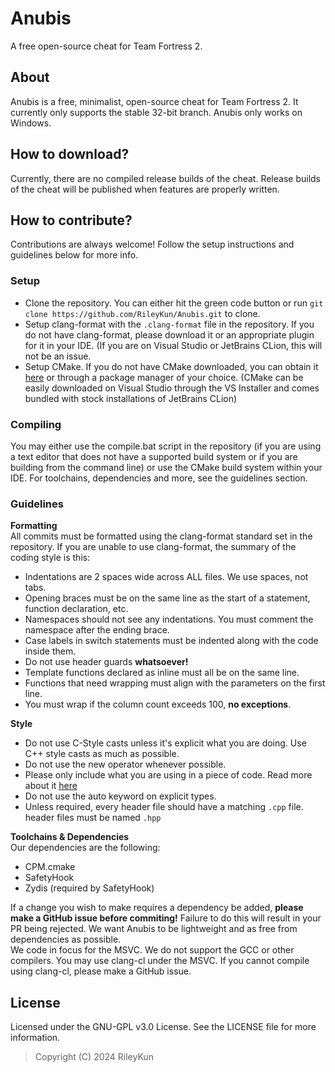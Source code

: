 # Anubis
A free open-source cheat for Team Fortress 2.
## About
Anubis is a free, minimalist, open-source cheat for Team Fortress 2. It currently only supports the stable 32-bit branch. Anubis 
only works on Windows.
## How to download?
Currently, there are no compiled release builds of the cheat. Release builds of the cheat will be published when features are properly written.
## How to contribute?
Contributions are always welcome! Follow the setup instructions and guidelines below for more info.
### Setup
 - Clone the repository. You can either hit the green code button or run `git clone https://github.com/RileyKun/Anubis.git` to clone.
 - Setup clang-format with the `.clang-format` file in the repository. If you do not have clang-format, please download it or an appropriate plugin for it in your IDE. (If you are on Visual Studio or JetBrains CLion, this will not be an issue.
 - Setup CMake. If you do not have CMake downloaded, you can obtain it [here](https://cmake.org/download/) or through a package manager of your choice. (CMake can be easily downloaded on Visual Studio through the VS Installer and comes bundled with stock installations of JetBrains CLion)
### Compiling
You may either use the compile.bat script in the repository (if you are using a text editor that does not have a supported build system or if you are building from the command line) or use the CMake build system within your IDE. For toolchains, dependencies and more, see the guidelines section.
### Guidelines
**Formatting**  
All commits must be formatted using the clang-format standard set in the repository. If you are unable to use clang-format, the summary of the coding style is this:
- Indentations are 2 spaces wide across ALL files. We use spaces, not tabs.
- Opening braces must be on the same line as the start of a statement, function declaration, etc.
- Namespaces should not see any indentations. You must comment the namespace after the ending brace.
- Case labels in switch statements must be indented along with the code inside them.
- Do not use header guards **whatsoever!**
- Template functions declared as inline must all be on the same line.
- Functions that need wrapping must align with the parameters on the first line.
- You must wrap if the column count exceeds 100, **no exceptions**.  

**Style**
- Do not use C-Style casts unless it's explicit what you are doing. Use C++ style casts as much as possible.
- Do not use the new operator whenever possible.
- Please only include what you are using in a piece of code. Read more about it [here](https://google.github.io/styleguide/cppguide.html#Include_What_You_Use)
- Do not use the auto keyword on explicit types.
- Unless required, every header file should have a matching `.cpp` file. header files must be named `.hpp`

**Toolchains & Dependencies**  
Our dependencies are the following:
- CPM.cmake
- SafetyHook
- Zydis (required by SafetyHook)

If a change you wish to make requires a dependency be added, **please make a GitHub issue before commiting!** Failure to do this will result in your PR being rejected. We want Anubis to be lightweight and as free from dependencies as possible.  
We code in focus for the MSVC. We do not support the GCC or other compilers. You may use clang-cl under the MSVC. If you cannot compile using clang-cl, please make a GitHub issue.
## License
Licensed under the GNU-GPL v3.0 License. See the LICENSE file for more information.
> Copyright (C) 2024 RileyKun
